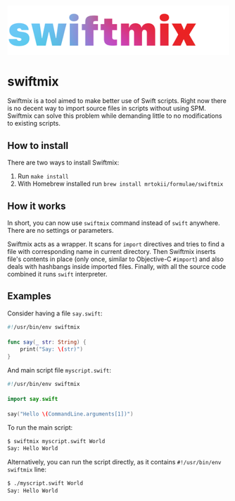 ![Swiftmix logo](swiftmix.png)

# swiftmix

Swiftmix is a tool aimed to make better use of Swift scripts. Right now there is no decent way to import source files in scripts without using SPM. Swiftmix can solve this problem while demanding little to no modifications to existing scripts.

## How to install

There are two ways to install Swiftmix:

1. Run `make install`
2. With Homebrew installed run `brew install mrtokii/formulae/swiftmix`

## How it works

In short, you can now use `swiftmix` command instead of `swift` anywhere. There are no settings or parameters.

Swiftmix acts as a wrapper. It scans for `import` directives and tries to find a file with corresponding name in current directory. Then Swiftmix inserts file's contents in place (only once, similar to Objective-C `#import`) and also deals with hashbangs inside imported files. Finally, with all the source code combined it runs `swift` interpreter.

## Examples

Consider having a file `say.swift`:

```swift
#!/usr/bin/env swiftmix

func say(_ str: String) {
    print("Say: \(str)")
}
```

And main script file `myscript.swift`:

```swift
#!/usr/bin/env swiftmix

import say.swift

say("Hello \(CommandLine.arguments[1])")
```

To run the main script:

```bash
$ swiftmix myscript.swift World
Say: Hello World
```

Alternatively, you can run the script directly, as it contains `#!/usr/bin/env swiftmix` line:

```bash
$ ./myscript.swift World
Say: Hello World
```
